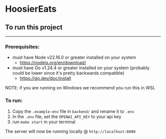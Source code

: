 # HoosierEats

## To run this project
---

### Prerequisites:
- must have Node v22.16.0 or greater installed on your system
  - https://nodejs.org/en/download/
- must have Go v1.24.4 or greater installed on your system (probably could be lower since it's pretty backwards compatible)
  - https://go.dev/doc/install

NOTE: if you are running on Windows we recommend you run this in WSL

### To run:
1) Copy the `.example-env` file in `backend/` and rename it to `.env`
2) In the `.env` file, set the `OPENAI_API_KEY` to your api key
3) run `make start` in your terminal

The server will now be running locally @ `http://localhost:8080`
